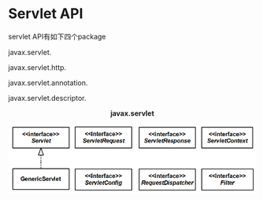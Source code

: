 # Servlet API
servlet API有如下四个package

javax.servlet.

javax.servlet.http.

javax.servlet.annotation. 

javax.servlet.descriptor. 

**<center>javax.servlet</center>**

![](image/javax_servlet.png)